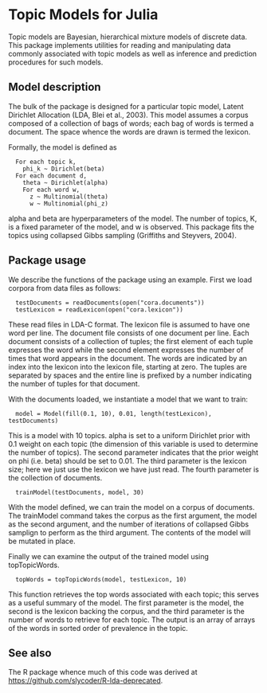 # Topic Models for Julia

Topic models are Bayesian, hierarchical mixture models of discrete data.  
This package implements utilities for reading and manipulating data commonly 
associated with topic models as well as inference and prediction procedures
for such models.

## Model description

The bulk of the package is designed for a particular topic model, Latent 
Dirichlet Allocation (LDA, Blei et al., 2003).  This model assumes a corpus
composed of a collection of bags of words; each bag of words is termed a
document.  The space whence the words are drawn is termed the lexicon.

Formally, the model is defined as

```
  For each topic k,
    phi_k ~ Dirichlet(beta)
  For each document d,
    theta ~ Dirichlet(alpha)
    For each word w,
      z ~ Multinomial(theta)
      w ~ Multinomial(phi_z)
```

alpha and beta are hyperparameters of the model.  The number of topics, K,
is a fixed parameter of the model, and w is observed.  This package fits 
the topics using collapsed Gibbs sampling (Griffiths and Steyvers, 2004).

## Package usage

We describe the functions of the package using an example. First we load 
corpora from data files as follows:

```
  testDocuments = readDocuments(open("cora.documents"))
  testLexicon = readLexicon(open("cora.lexicon"))
```

These read files in LDA-C format.  The lexicon file is assumed to have one
word per line.  The document file consists of one document per line.  Each
document consists of a collection of tuples; the first element of each tuple
expresses the word while the second element expresses the number of times
that word appears in the document.  The words are indicated by an index 
into the lexicon into the lexicon file, starting at zero.  The tuples are
separated by spaces and the entire line is prefixed by a number indicating
the number of tuples for that document.

With the documents loaded, we instantiate a model that we want to train:

```
  model = Model(fill(0.1, 10), 0.01, length(testLexicon), testDocuments)
```

This is a model with 10 topics.  alpha is set to a uniform Dirichlet prior
with 0.1 weight on each topic (the dimension of this variable is used
to determine the number of topics).  The second parameter indicates that
the prior weight on phi (i.e. beta) should be set to 0.01.  The third
parameter is the lexicon size; here we just use the lexicon we have 
just read.  The fourth parameter is the collection of documents.

```
  trainModel(testDocuments, model, 30)
```

With the model defined, we can train the model on a corpus of documents.
The trainModel command takes the corpus as the first argument, the model
as the second argument, and the number of iterations of collapsed Gibbs
samplign to perform as the third argument.  The contents of the model
will be mutated in place.

Finally we can examine the output of the trained model using topTopicWords.

```
  topWords = topTopicWords(model, testLexicon, 10)
```

This function retrieves the top words associated with each topic; this
serves as a useful summary of the model.  The first parameter is the model,
the second is the lexicon backing the corpus, and the third parameter
is the number of words to retrieve for each topic.  The output is an array
of arrays of the words in sorted order of prevalence in the topic.

## See also
The R package whence much of this code was derived at 
https://github.com/slycoder/R-lda-deprecated.
